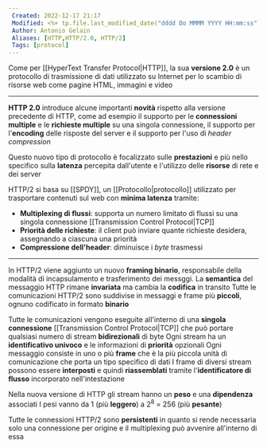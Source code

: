```yaml
---
 Created: 2022-12-17 21:17
 Modified: <%+ tp.file.last_modified_date("dddd Do MMMM YYYY HH:mm:ss") %>
 Author: Antonio Gelain
 Aliases: [HTTP,HTTP/2.0, HTTP/2]
 Tags: [protocol]
---
```


Come per [[HyperText Transfer Protocol|HTTP]], la sua **versione 2.0** è un protocollo di trasmissione di dati utilizzato su Internet per lo scambio di risorse web come pagine HTML, immagini e video

---

**HTTP 2.0** introduce alcune importanti **novità** rispetto alla versione precedente di HTTP, come ad esempio il supporto per le **connessioni multiple** e le **richieste multiple** su una singola connessione, il supporto per l'**encoding** delle risposte del server e il supporto per l'uso di *header compression*

Questo nuovo tipo di protocollo è focalizzato sulle **prestazioni** e più nello specifico sulla **latenza** percepita dall'utente e l'utilizzo delle **risorse** di rete e dei server

HTTP/2 si basa su [[SPDY]], un [[Protocollo|protocollo]] utilizzato per trasportare contenuti sul web con **minima latenza** tramite:
- **Multiplexing di flussi**: supporta un numero limitato di flussi su una singola connessione [[Transmission Control Protocol|TCP]]
- **Priorità delle richieste**: il client può inviare quante richieste desidera, assegnando a ciascuna una priorità
- **Compressione dell'header**: diminuisce i *byte* trasmessi

---

In HTTP/2 viene aggiunto un nuovo **framing binario**, responsabile della modalità di incapsulamento e trasferimento dei messggi.
La **semantica** del messaggio HTTP rimane **invariata** ma cambia la **codifica** in transito
Tutte le comunicazioni HTTP/2 sono suddivise in messaggi e frame più **piccoli**, ognuno codificato in formato **binario**

Tutte le comunicazioni vengono eseguite all'interno di una **singola connessione** [[Transmission Control Protocol|TCP]] che può portare qualsiasi numero di stream **bidirezionali** di byte
Ogni stream ha un **identificativo univoco** e le informazioni di **priorità** opzionali
Ogni messaggio consiste in uno o più **frame** che è la più piccola unità di comunicazione che porta un tipo specifico di dati
I frame di diversi stream possono essere **interposti** e quindi **riassemblati** tramite l'**identificatore di flusso** incorporato nell'intestazione

Nella nuova versione di HTTP gli stream hanno un **peso** e una **dipendenza** associati
I pesi vanno da 1 (più **leggero**) a $2^{8}$ = 256 (più **pesante**)

Tutte le connessioni HTTP/2 sono **persistenti** in quanto si rende necessaria solo una connessione per origine e il multiplexing può avvenire all'interno di essa
